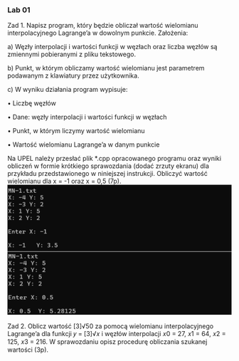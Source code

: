 <h3>Lab 01</h3>
Zad 1. Napisz program, który będzie obliczał wartość wielomianu interpolacyjnego Lagrange’a 
w dowolnym punkcie. Założenia:

a) Węzły interpolacji i wartości funkcji w węzłach oraz liczba węzłów są zmiennymi 
pobieranymi z pliku tekstowego.

b) Punkt, w którym obliczamy wartość wielomianu jest parametrem podawanym 
z klawiatury przez użytkownika.

c) W wyniku działania program wypisuje:

• Liczbę węzłów

• Dane: węzły interpolacji i wartości funkcji w węzłach

• Punkt, w którym liczymy wartość wielomianu

• Wartość wielomianu Lagrange’a w danym punkcie

Na UPEL należy przesłać plik *.cpp opracowanego programu oraz wyniki obliczeń 
w formie krótkiego sprawozdania (dodać zrzuty ekranu) dla przykładu przedstawionego
w niniejszej instrukcji. Obliczyć wartość wielomianu dla x = -1 oraz x = 0,5 (7p).
![lagrange1](../images/lagrange1.png)



Zad 2. Oblicz wartość [3]√50
za pomocą wielomianu interpolacyjnego Lagrange’a dla funkcji 
𝑦 = [3]√𝑥
i węzłów interpolacji 𝑥0 = 27, 𝑥1 = 64, 𝑥2 = 125, 𝑥3 = 216. W sprawozdaniu opisz 
procedurę obliczania szukanej wartości (3p).
